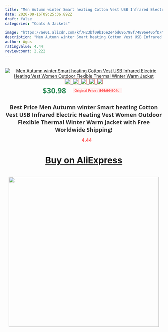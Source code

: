 ```yaml
---
title: "Men Autumn winter Smart heating Cotton Vest USB Infrared Electric Heating Vest Women Outdoor Flexible Thermal Winter Warm Jacket"
date: 2020-09-16T09:25:36.892Z
draft: false
categories: "Coats & Jackets"

image: "https://ae01.alicdn.com/kf/H23bf09b16e2e4bd695798f74896e405fD/Men-Autumn-winter-Smart-heating-Cotton-Vest-USB-Infrared-Electric-Heating-Vest-Women-Outdoor-Flexible-Thermal.jpg"
description: "Men Autumn winter Smart heating Cotton Vest USB Infrared Electric Heating Vest Women Outdoor Flexible Thermal Winter Warm Jacket"
author: Agus
ratingvalue: 4.44
reviewcount: 2.222
---
```

<br>
<div style="text-align: center;">
<a href="https://s.click.aliexpress.com/e/_AcTDFn" target="_blank" rel="nofollow noopener noreferrer"><img alt="Men Autumn winter Smart heating Cotton Vest USB Infrared Electric Heating Vest Women Outdoor Flexible Thermal Winter Warm Jacket" class="magnifier-image" src="https://ae01.alicdn.com/kf/H23bf09b16e2e4bd695798f74896e405fD/Men-Autumn-winter-Smart-heating-Cotton-Vest-USB-Infrared-Electric-Heating-Vest-Women-Outdoor-Flexible-Thermal.jpg_640x640.jpg">
<br>
<img style="border:1px solid salmon" src="https://ae01.alicdn.com/kf/H23bf09b16e2e4bd695798f74896e405fD/Men-Autumn-winter-Smart-heating-Cotton-Vest-USB-Infrared-Electric-Heating-Vest-Women-Outdoor-Flexible-Thermal.jpg_120x120.jpg">&nbsp;&nbsp;<img style="border:1px solid salmon" src="https://ae01.alicdn.com/kf/H8e2dbee83a8a434e84f6865c0ea1a58d1/Men-Autumn-winter-Smart-heating-Cotton-Vest-USB-Infrared-Electric-Heating-Vest-Women-Outdoor-Flexible-Thermal.jpg_120x120.jpg">&nbsp;&nbsp;<img style="border:1px solid salmon" src="https://ae01.alicdn.com/kf/H62c18c4905f04f64bc394557572b2059v/Men-Autumn-winter-Smart-heating-Cotton-Vest-USB-Infrared-Electric-Heating-Vest-Women-Outdoor-Flexible-Thermal.jpg_120x120.jpg">&nbsp;&nbsp;<img style="border:1px solid salmon" src="https://ae01.alicdn.com/kf/H5d31e60142824a2ca9e4274e0c4438e5W/Men-Autumn-winter-Smart-heating-Cotton-Vest-USB-Infrared-Electric-Heating-Vest-Women-Outdoor-Flexible-Thermal.jpg_120x120.jpg">&nbsp;&nbsp;<img style="border:1px solid salmon" src="https://ae01.alicdn.com/kf/H7742b910359c4e27bf04c90ecc383e76L/Men-Autumn-winter-Smart-heating-Cotton-Vest-USB-Infrared-Electric-Heating-Vest-Women-Outdoor-Flexible-Thermal.jpg_120x120.jpg"></a></div><br0>
<div style="text-align: center;"><span style="background-color: white; border: 0px; box-sizing: border-box; color: seagreen; display: inline-block; font-family: &quot;open sans&quot; , &quot;arial&quot; , &quot;helvetica&quot; , sans-serif , &quot;heiti&quot;; font-size: 24px; font-stretch: inherit; font-weight: 700; line-height: inherit; margin: 0px 10px 0px 0px; padding: 0px; vertical-align: middle;">$30.98 </span>
<span style="background: rgb(255 , 241 , 241); border-radius: 3px; border: 0px; box-sizing: border-box; color: #ff4747; display: inline-block; font-family: inherit; font-size: 12px; font-stretch: inherit; font-style: inherit; font-variant: inherit; font-weight: 600; line-height: inherit; margin: 0px; padding: 2px 5px; transform: scale(0.9); vertical-align: middle;">Original Price : <b style="text-decoration: line-through;">$61.96 </b> 50%&nbsp;&nbsp;</span></div>
<h1 style="color: #333333; display: inline-block; font-family: &quot;open sans&quot; , &quot;arial&quot; , &quot;helvetica&quot; , sans-serif , &quot;heiti&quot;; font-size: 18px; font-stretch: inherit; font-weight: 700; text-align: center;">Best Price Men Autumn winter Smart heating Cotton Vest USB Infrared Electric Heating Vest Women Outdoor Flexible Thermal Winter Warm Jacket with Free Worldwide Shipping!</h1>
<div style="color: #ff4747; text-align: center;">
<img src="https://4.bp.blogspot.com/-M0ZcTcb-5uY/XleCXlxnR4I/AAAAAAAAAEc/OrjgMkXV1oMQFaCRZj5HQwOCBcu3w1FegCPcBGAYYCw/s1600/star.png" style="height: 15px;">&nbsp;<b>4.44</b></div>
<div class="button_cont" align="center"><a class="buynow_a" href="https://s.click.aliexpress.com/e/_AcTDFn" target="_blank" rel="nofollow noopener noreferrer"><H1>Buy on AliExpress</H1></a></div><br>
<div class="separator" style="clear: both; text-align: center;">
<img src="https://lh3.googleusercontent.com/-pTy5HemUv9M/XlePHvY0dAI/AAAAAAAAAE4/0nX5iRUoIWY8eMW9Dpxeirr157OZliDIgCLcBGAsYHQ/s1600/badge.gif" width="480">
</div>
